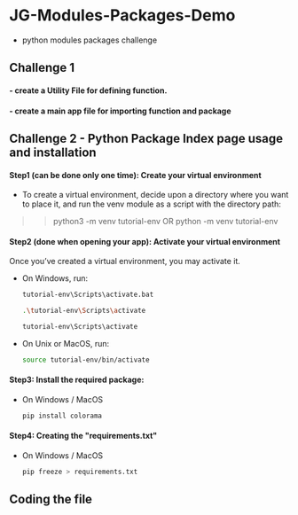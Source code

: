 # JG-Modules-Packages-Demo

- python modules packages challenge

## Challenge 1

#### - create a Utility File for defining function.

#### - create a main app file for importing function and package

## Challenge 2 - Python Package Index page usage and installation

#### Step1 (can be done only one time): Create your virtual environment

- To create a virtual environment, decide upon a directory where you want to place it,
  and run the venv module as a script with the directory path:

> > python3 -m venv tutorial-env
> > OR
> > python -m venv tutorial-env

#### Step2 (done when opening your app): Activate your virtual environment

Once you’ve created a virtual environment, you may activate it.

- On Windows, run:

  ```sh
  tutorial-env\Scripts\activate.bat
  ```

  ```sh
  .\tutorial-env\Scripts\activate
  ```

  ```sh
  tutorial-env\Scripts\activate
  ```

- On Unix or MacOS, run:

  ```sh
  source tutorial-env/bin/activate
  ```

#### Step3: Install the required package:

- On Windows / MacOS
  ```sh
  pip install colorama
  ```

#### Step4: Creating the "requirements.txt"

- On Windows / MacOS
  ```sh
  pip freeze > requirements.txt
  ```

## Coding the file
